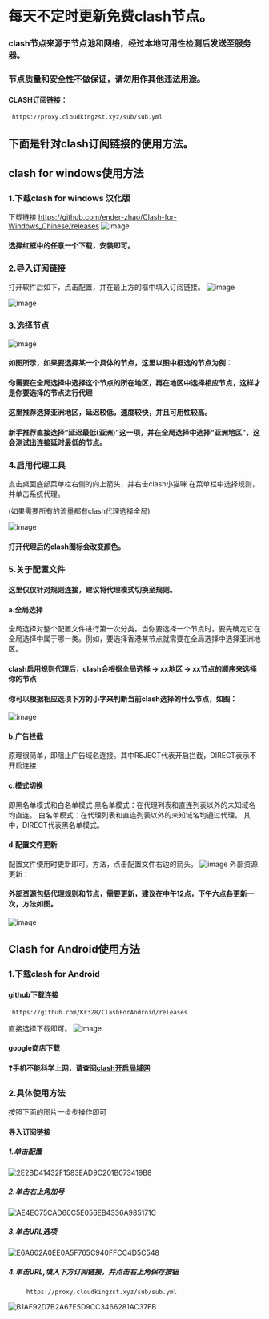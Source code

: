 # 每天不定时更新免费clash节点。

### clash节点来源于节点池和网络，经过本地可用性检测后发送至服务器。

### 节点质量和安全性不做保证，请勿用作其他违法用途。

#### CLASH订阅链接：

     https://proxy.cloudkingzst.xyz/sub/sub.yml

## 下面是针对clash订阅链接的使用方法。

## clash for windows使用方法

### 1.下载clash for windows 汉化版
  下载链接 https://github.com/ender-zhao/Clash-for-Windows_Chinese/releases
  ![image](https://user-images.githubusercontent.com/90917166/149782900-1fad59c0-68d8-491b-9182-40e9fc954b72.png)
  #### 选择红框中的任意一个下载，安装即可。
  
### 2.导入订阅链接
打开软件后如下，点击配置，并在最上方的框中填入订阅链接。
![image](https://user-images.githubusercontent.com/90917166/149783277-75f36068-ad3e-48bf-944d-8e38875e8be1.png)

![image](https://user-images.githubusercontent.com/90917166/149784264-1a29f8aa-cb0d-4e2c-ac79-2bf47696fe01.png)

### 3.选择节点
![image](https://user-images.githubusercontent.com/90917166/149786691-9b600a2e-ebdc-4a96-84bb-181366ea57b7.png)
#### 如图所示，如果要选择某一个具体的节点，这里以图中框选的节点为例：

#### 你需要在全局选择中选择这个节点的所在地区，再在地区中选择相应节点，这样才是你要选择的节点进行代理

#### 这里推荐选择亚洲地区，延迟较低，速度较快，并且可用性较高。

#### 新手推荐直接选择“延迟最低(亚洲)”这一项，并在全局选择中选择“亚洲地区”，这会测试出连接延时最低的节点。

### 4.启用代理工具
点击桌面底部菜单栏右侧的向上箭头，并右击clash小猫咪
在菜单栏中选择规则，并单击系统代理。

(如果需要所有的流量都有clash代理选择全局)

![image](https://user-images.githubusercontent.com/90917166/149785962-41759ca7-dd87-4fec-ad48-2cfb19164a97.png)

#### 打开代理后的clash图标会改变颜色。

### 5.关于配置文件
#### 这里仅仅针对规则连接，建议将代理模式切换至规则。
#### a.全局选择
全局选择对整个配置文件进行第一次分类。当你要选择一个节点时，要先确定它在全局选择中属于哪一类。例如，要选择香港某节点就需要在全局选择中选择亚洲地区。

#### clash启用规则代理后，clash会根据全局选择 → xx地区 → xx节点的顺序来选择你的节点
#### 你可以根据相应选项下方的小字来判断当前clash选择的什么节点，如图：
![image](https://user-images.githubusercontent.com/90917166/150634632-c0f26b64-9143-4f8a-abc2-de16fc5672d7.png)

#### b.广告拦截
原理很简单，即阻止广告域名连接。其中REJECT代表开启拦截，DIRECT表示不开启连接

#### c.模式切换
即黑名单模式和白名单模式
黑名单模式：在代理列表和直连列表以外的未知域名均直连。
白名单模式：在代理列表和直连列表以外的未知域名均通过代理。
其中，DIRECT代表黑名单模式。

#### d.配置文件更新
配置文件使用时更新即可。方法，点击配置文件右边的箭头。
![image](https://user-images.githubusercontent.com/90917166/150634857-4465be42-b61a-4d4c-8543-4a211954e039.png)
外部资源更新：
#### 外部资源包括代理规则和节点，需要更新，建议在中午12点，下午六点各更新一次，方法如图。
![image](https://user-images.githubusercontent.com/90917166/150634940-46b1b887-4cb3-4563-ac10-39916d2e55c0.png)

## Clash for Android使用方法
### 1.下载clash for Android
#### github下载连接
     https://github.com/Kr328/ClashForAndroid/releases
直接选择下载即可。
![image](https://user-images.githubusercontent.com/90917166/150635050-ce925360-9fc6-4eca-84bc-40ccc3ae5eb5.png)
#### google商店下载
#### ❓手机不能科学上网，请查阅[clash开启局域网](clash开启局域网.md)

### 2.具体使用方法
按照下面的图片一步步操作即可
#### 导入订阅链接
##### 1.单击配置
![2E2BD41432F1583EAD9C201B073419B8](https://user-images.githubusercontent.com/90917166/150635456-d8de7be4-3eaf-420b-a778-a60cac030db8.jpg)
##### 2.单击右上角加号
![AE4EC75CAD60C5E056EB4336A985171C](https://user-images.githubusercontent.com/90917166/150635480-25b4e30a-8344-482d-88df-8f7992e06635.jpg)
##### 3.单击URL选项
![E6A602A0EE0A5F765C940FFCC4D5C548](https://user-images.githubusercontent.com/90917166/150635496-afb8d94e-f2c8-4b8c-81ea-45dc74478353.jpg)
##### 4.单击URL,填入下方订阅链接，并点击右上角保存按钮
         https://proxy.cloudkingzst.xyz/sub/sub.yml

![B1AF92D7B2A67E5D9CC3466281AC37FB](https://user-images.githubusercontent.com/90917166/150635526-53a453f2-22d0-4e61-b2c6-e1be24730654.jpg)














  
